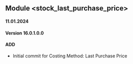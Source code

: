 ## Module <stock_last_purchase_price>

#### 11.01.2024
#### Version 16.0.1.0.0
#### ADD
- Initial commit for Costing Method: Last Purchase Price
